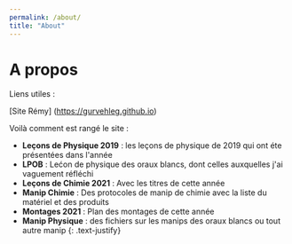 ```yaml
---
permalink: /about/
title: "About"
---
```




# A propos

Liens utiles :

[Site Rémy] (https://gurvehleg.github.io)

Voilà comment est rangé le site  :  
* **Leçons de Physique 2019** : les leçons de physique de 2019 qui ont éte présentées dans l'année  
* **LPOB** : Lećon de physique des oraux blancs, dont celles auxquelles j'ai vaguement réfléchi  
* **Leçons de Chimie 2021** : Avec les titres de cette année  
* **Manip Chimie** : Des protocoles de manip de chimie avec la liste du matériel et des produits  
* **Montages 2021** : Plan des montages de cette année  
* **Manip Physique** : des fichiers sur les manips des oraux blancs ou tout autre manip
{: .text-justify}
